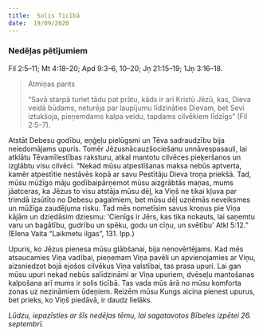 ```yaml
---
title:  Solis Ticībā
date:  19/09/2020
---
```


### Nedēļas pētījumiem
Fil 2:5–11; Mt 4:18–20; Apd 9:3–6, 10–20; Jņ 21:15–19; 1Jņ 3:16–18.

> <p>Atmiņas pants</p>
> “Savā starpā turiet tādu pat prātu, kāds ir arī Kristū Jēzū, kas, Dieva veidā būdams, neturēja par laupījumu līdzināties Dievam, bet Sevi iztukšoja, pieņemdams kalpa veidu, tapdams cilvēkiem līdzīgs” (Fil 2:5–7).

Atstāt Debesu godību, eņģeļu pielūgsmi un Tēva sadraudzību bija neiedomājams upuris. Tomēr Jēzusnācauzšociešanu unnāvespasauli, lai atklātu Tēvamīlestības raksturu, atkal mantotu cilvēces pieķeršanos un izglābtu visu cilvēci. “Nekad mūsu atpestīšanas maksa nebūs aptverta, kamēr atpestītie nestāvēs kopā ar savu Pestītāju Dieva troņa priekšā. Tad, mūsu mūžīgo māju godībaipārņemot mūsu aizgrābtās maņas, mums jāatceras, ka Jēzus to visu atstāja mūsu dēļ, ka Viņš ne tikai kļuva par trimdā izsūtīto no Debesu pagalmiem, bet mūsu dēļ uzņēmās neveiksmes un mūžīga zaudējuma risku. Tad mēs nometīsim savus kroņus pie Viņa kājām un dziedāsim dziesmu: ‘Cienīgs ir Jērs, kas tika nokauts, lai saņemtu varu un bagātību, gudrību un spēku, godu un cīņu, un svētību’ Atkl 5:12.” (Elena Vaita “Laikmetu ilgas”, 131. lpp.)

Upuris, ko Jēzus pienesa mūsu glābšanai, bija nenovērtējams. Kad mēs atsaucamies Viņa vadībai, pieņemam Viņa pavēli un apvienojamies ar Viņu, aizsniedzot bojā ejošos cilvēkus Viņa valstībai, tas prasa upuri. Lai gan mūsu upuri nekad nebūs salīdzināmi ar Viņa upuriem, dvēseļu mantošanas kalpošana arī mums ir solis ticībā. Tas vada mūs ārā no mūsu komforta zonas uz nezināmiem ūdeņiem. Reizēm mūsu Kungs aicina pienest upurus, bet prieks, ko Viņš piedāvā, ir daudz lielāks.

_Lūdzu, iepazīsties ar šīs nedēļas tēmu, lai sagatavotos Bībeles izpētei 26. septembrī._